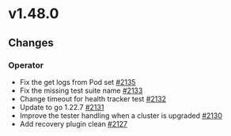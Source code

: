 # v1.48.0

## Changes

### Operator

* Fix the get logs from Pod set [#2135](https://github.com/FoundationDB/fdb-kubernetes-operator/pull/2135)
* Fix the missing test suite name [#2133](https://github.com/FoundationDB/fdb-kubernetes-operator/pull/2133)
* Change timeout for health tracker test [#2132](https://github.com/FoundationDB/fdb-kubernetes-operator/pull/2132)
* Update to go 1.22.7 [#2131](https://github.com/FoundationDB/fdb-kubernetes-operator/pull/2131)
* Improve the tester handling when a cluster is upgraded [#2130](https://github.com/FoundationDB/fdb-kubernetes-operator/pull/2130)
* Add recovery plugin clean [#2127](https://github.com/FoundationDB/fdb-kubernetes-operator/pull/2127)
